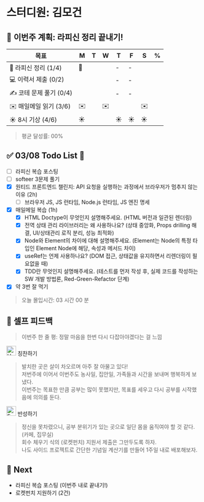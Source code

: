 # 스터디원: 김모건

## 🚀 이번주 계획: 라피신 정리 끝내기!

| 목표                    | M   | T   | W   | T   | F   | S   | %   |
| ----------------------- | --- | --- | --- | --- | --- | --- | --- |
| 📜 라피신 정리 (1/4)    | 📜  |     |     | -   | -   |     |     |
| 💻 이력서 제출 (0/2)    |     |     |     | -   | -   |     |     |
| ✍️ 코테 문제 풀기 (0/4) |     |     |     | -   | -   |     |     |
| ✉️ 매일메일 읽기 (3/6)  | ✉️  |     | ✉️  |     |     | ✉️  |     |
| ☀️ 8시 기상 (4/6)       | ☀️  |     |     | ☀️  | ☀️  | ☀️  |     |

> 평균 달성률: 00%<br>

## ✅ 03/08 Todo List 🌅

- [ ] 라피신 복습 포스팅
- [ ] softeer 3문제 풀기
- [x] 원티드 프론트엔드 챌린지: API 요청을 실행하는 과정에서 브라우저가 멈추지 않는 이유 (2h)
  - [ ] 브라우저 JS, JS 런타임, Node.js 런타임, JS 엔진 명세
- [x] 매일메일 복습 (1h)
  - [x] HTML Doctype이 무엇인지 설명해주세요. (HTML 버전과 일관된 렌더링)
  - [x] 전역 상태 관리 라이브러리는 왜 사용하나요? (상태 중앙화, Props drilling 해결, UI/상태관리 로직 분리, 성능 최적화)
  - [x] Node와 Element의 차이에 대해 설명해주세요. (Element는 Node의 특정 타입인 Element Node에 해당, 속성과 메서드 차이)
  - [x] useRef는 언제 사용하나요? (DOM 접근, 상태값을 유지하면서 리렌더링이 필요없을 때)
  - [x] TDD란 무엇인지 설명해주세요. (테스트를 먼저 작성 후, 실제 코드를 작성하는 SW 개발 방법론, Red-Green-Refactor 단계)
- [x] 약 3번 잘 먹기

> 오늘 몰입시간: 03 시간 00 분<br>

## 🎉 셀프 피드백

> 이번주 한 줄 평: 정말 마음을 한번 다시 다잡아야겠다는 걸 느낌 <br>

<img src="https://raw.githubusercontent.com/Tarikul-Islam-Anik/Animated-Fluent-Emojis/master/Emojis/Smilies/Hugging%20Face.png" alt="Hugging Face" width="25" height="25"> 칭찬하기 </img>

> 발치한 곳은 살이 차오르며 아주 잘 아물고 있다! <br>
> 저번주에 이어서 이번주도 농사일, 집안일, 가족들과 시간을 보내며 행복하게 보냈다.<br>
> 이번주는 목표한 만큼 공부는 많이 못했지만, 목표를 세우고 다시 공부를 시작했음에 의의를 둔다.<br>

<img src="https://raw.githubusercontent.com/Tarikul-Islam-Anik/Animated-Fluent-Emojis/master/Emojis/Smilies/Face%20with%20Monocle.png" alt="Face with Monocle" width="25" height="25"> 반성하기</img>

> 정신을 못차렸으니, 공부 분위기가 있는 곳으로 일단 몸을 움직여야 할 것 같다. (카페, 집무실) <br>
> 회수 체우기 식의 (로켓펀치) 지원서 제출은 그만두도록 하자.<br>
> 나도 사이드 프로젝트로 간단한 기념일 계산기를 만들어 1주일 내로 배포해보자.<br>

## 🌱 Next

- 라피신 복습 포스팅 (이번주 내로 끝내기!)
- 로켓펀치 지원하기 (2건)
